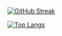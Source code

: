 <a href="https://git.io/streak-stats" class="image-link">
    <img class="responsive-image" src="http://github-readme-streak-stats.herokuapp.com?user=simeonleni&theme=transparent&hide_border=true&card_width=1000" alt="GitHub Streak" />
</a>

[![Top Langs](https://github-readme-stats.vercel.app/api/top-langs/?simeonleni&layout=compact&theme=vision-friendly-dark)](https://github.com/anuraghazra/github-readme-stats)
